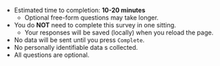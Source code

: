 * Estimated time to completion: **10-20 minutes**
    * Optional free-form questions may take longer.
* You do **NOT** need to complete this survey in one sitting. 
    * Your responses will be saved (locally) when you reload the page.
* No data will be sent until you press `Complete`.
* No personally identifiable data s collected.
* All questions are optional.

